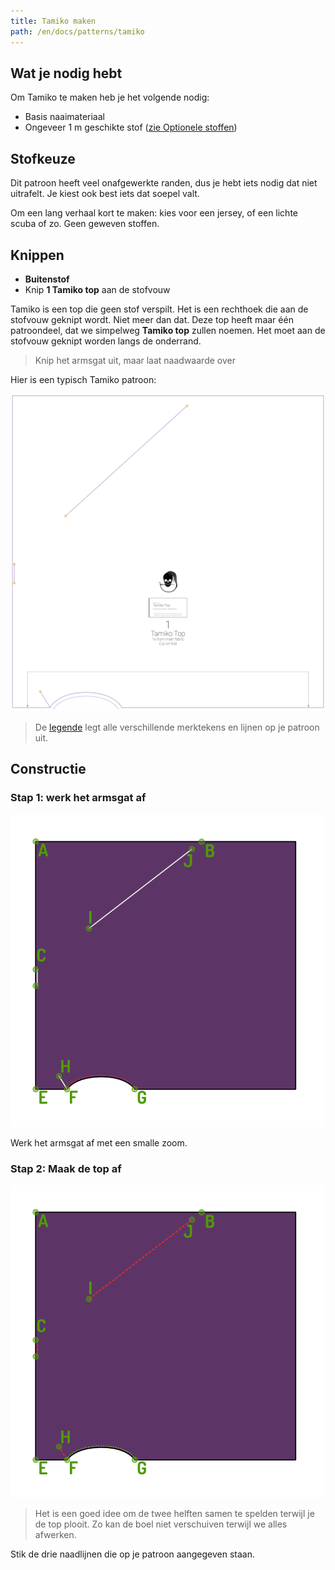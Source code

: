 ```yaml
---
title: Tamiko maken
path: /en/docs/patterns/tamiko
---
```


## Wat je nodig hebt

Om Tamiko te maken heb je het volgende nodig:

- Basis naaimateriaal
- Ongeveer 1 m geschikte stof ([zie Optionele stoffen](#fabric-options))

## Stofkeuze

Dit patroon heeft veel onafgewerkte randen, dus je hebt iets nodig dat niet uitrafelt. Je kiest ook best iets dat soepel valt.

Om een lang verhaal kort te maken: kies voor een jersey, of een lichte scuba of zo. Geen geweven stoffen.

## Knippen

- **Buitenstof** 
 - Knip **1 Tamiko top** aan de stofvouw

Tamiko is een top die geen stof verspilt. Het is een rechthoek die aan de stofvouw geknipt wordt. Niet meer dan dat. Deze top heeft maar één patroondeel, dat we simpelweg **Tamiko top** zullen noemen. Het moet aan de stofvouw geknipt worden langs de onderrand.

> Knip het armsgat uit, maar laat naadwaarde over

Hier is een typisch Tamiko patroon:

![Een typisch Tamiko patroon](layout.svg)

> De [legende](/en/docs/patterns/notation) legt alle verschillende merktekens en lijnen op je patroon uit.

## Constructie

### Stap 1: werk het armsgat af

![Werk het armsgat af](step03.png)

Werk het armsgat af met een smalle zoom.

### Stap 2: Maak de top af

![Stik de drie naadlijnen die op je patroon aangegeven staan](step04.png)

> Het is een goed idee om de twee helften samen te spelden terwijl je de top plooit. Zo kan de boel niet verschuiven terwijl we alles afwerken.

Stik de drie naadlijnen die op je patroon aangegeven staan.